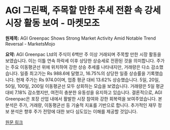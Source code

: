 # AGI 그린팩, 주목할 만한 추세 전환 속 강세 시장 활동 보여 - 마켓모조

**원제목:** AGI Greenpac Shows Strong Market Activity Amid Notable Trend Reversal - MarketsMojo

**요약:** AGI Greenpac Ltd의 주식이 6백만 주 이상 거래되며 주목할 만한 시장 활동을 보였습니다. 이는 이틀 연속 하락세 이후 상당한 상승세로 전환된 것을 의미합니다.  주가는 주요 이동평균선 위에 위치하여 강한 상승 추세를 나타내지만, 거래량은 다소 감소했습니다.  일중 최고가는 Rs 988.6에 달했고,  16.75%의 상당한 일중 상승률을 기록했습니다. 현재 주가는 Rs 974.0이며,  업종 평균 대비 13.62% 상승했습니다.  5일, 20일, 50일, 100일, 200일 이동평균선 모두 상회하는 모습을 보였습니다.  거래량은 5일 평균 대비 7.18% 감소했지만, 여전히 충분한 유동성을 유지하고 있습니다.  결론적으로, AGI Greenpac은 포장 산업 내에서 활발한 시장 참여와 강한 회복력을 보여주었습니다.  본 분석은 주가, 거래량, 이동평균선 등 기술적 지표를 기반으로 합니다.  추가적인 재무 정보 분석은 향후 주가 전망에 대한 보다 심도있는 이해를 제공할 것입니다.

[원문 링크](https://www.marketsmojo.com/news/stocks-in-action/agi-greenpac-ltd-sees-62-million-shares-trade-for-rs-5896-crore-today-3287348)
